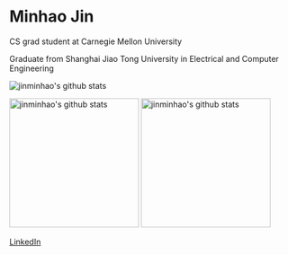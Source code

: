 # Minhao Jin

CS grad student at Carnegie Mellon University

Graduate from Shanghai Jiao Tong University in Electrical and Computer Engineering

![jinminhao's github stats](https://github-readme-stats.vercel.app/api?username=jinminhao&show_icons=true&theme=radical)

<p align="left">
<img alt="jinminhao's github stats" height='230' src="https://github-readme-stats.vercel.app/api?username=jinminhao&show_icons=true&include_all_commits=true">
<img alt="jinminhao's github stats" height='230' src="https://github-readme-stats.vercel.app/api/top-langs/?username=jinminhao">
</p>

[LinkedIn](https://www.linkedin.com/in/minhao-jin-1328b8164/)

